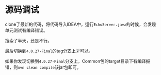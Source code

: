# 源码调试
clone了最新的代码，将代码导入IDEA中，运行`EchoServer.java`的时候，会发现单元测试有编译错误。

搜索了半天，还是不行。

最后切换到`4.0.27-Final`的tag分支上才可以。

如果你发现切换到`4.0.27-Final`分支上，Common包的target目录下有编译报错，则`mvn clean compile`该jar包即可。